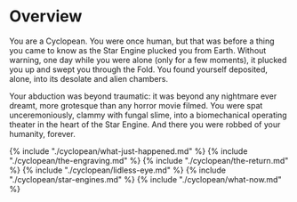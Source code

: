 # Overview


You are a Cyclopean.  You were once human, but that was before a thing you came to know as the Star Engine plucked you from Earth.  Without warning, one day while you were alone (only for a few moments), it plucked you up and swept you through the Fold.  You found yourself deposited, alone, into its desolate and alien chambers.

Your abduction was beyond traumatic: it was beyond any nightmare ever dreamt, more grotesque than any horror movie filmed.  You were spat unceremoniously, clammy with fungal slime, into a biomechanical operating theater in the heart of the Star Engine.  And there you were robbed of your humanity, forever.

{% include "./cyclopean/what-just-happened.md" %}
{% include "./cyclopean/the-engraving.md" %}
{% include "./cyclopean/the-return.md" %}
{% include "./cyclopean/lidless-eye.md" %}
{% include "./cyclopean/star-engines.md" %}
{% include "./cyclopean/what-now.md" %}

